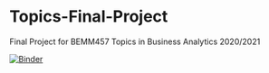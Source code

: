 # Topics-Final-Project
Final Project for BEMM457 Topics in Business Analytics 2020/2021


[![Binder](https://mybinder.org/badge_logo.svg)](https://mybinder.org/v2/gh/Caro-CH/Topics-Final-Project/HEAD)

